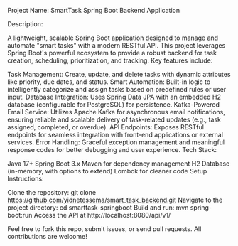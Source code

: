 Project Name: SmartTask Spring Boot Backend Application

Description:

A lightweight, scalable Spring Boot application designed to manage and automate "smart tasks" with a modern RESTful API. This project leverages Spring Boot's powerful ecosystem to provide a robust backend for task creation, scheduling, prioritization, and tracking. Key features include:

Task Management: Create, update, and delete tasks with dynamic attributes like priority, due dates, and status.
Smart Automation: Built-in logic to intelligently categorize and assign tasks based on predefined rules or user input.
Database Integration: Uses Spring Data JPA with an embedded H2 database (configurable for PostgreSQL) for persistence.
Kafka-Powered Email Service: Utilizes Apache Kafka for asynchronous email notifications, ensuring reliable and scalable delivery of task-related updates (e.g., task assigned, completed, or overdue).
API Endpoints: Exposes RESTful endpoints for seamless integration with front-end applications or external services.
Error Handling: Graceful exception management and meaningful response codes for better debugging and user experience.
Tech Stack:

Java 17+
Spring Boot 3.x
Maven for dependency management
H2 Database (in-memory, with options to extend)
Lombok for cleaner code
Setup Instructions:

Clone the repository: git clone https://github.com/yidnetessema/smart_task_backend.git
Navigate to the project directory: cd smarttask-springboot
Build and run: mvn spring-boot:run
Access the API at http://localhost:8080/api/v1/


Feel free to fork this repo, submit issues, or send pull requests. All contributions are welcome!

